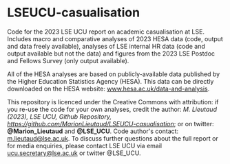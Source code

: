 # LSEUCU-casualisation
Code for the 2023 LSE UCU report on academic casualisation at LSE. Includes macro and comparative analyses of 2023 HESA data (code, output and data freely available), analyses of LSE internal HR data (code and output available but not the data) and figures from the 2023 LSE Postdoc and Fellows Survey (only output available).

All of the HESA analyses are based on publicly-available data published by the Higher Education Statistics Agency (HESA).
This data can be directly downloaded on the HESA website: www.hesa.ac.uk/data-and-analysis. 

This repository is licenced under the Creative Commons with attribution: if you re-use the code for your own analyses, credit the author: *M. Lieutaud (2023), LSE UCU, Github Repository, https://github.com/MarionLieutaud/LSEUCU-casualisation*; or on twitter: **@Marion_Lieutaud** and **@LSE_UCU**. Code author's contact: m.lieutaud@lse.ac.uk. To discuss further questions about the full report or for media enquiries, please contact LSE UCU via email ucu.secretary@lse.ac.uk or twitter @LSE_UCU.

